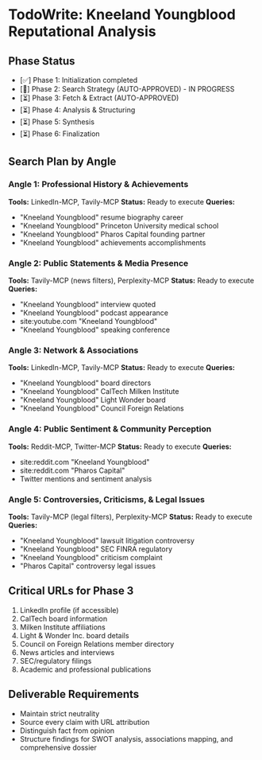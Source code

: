 # TodoWrite: Kneeland Youngblood Reputational Analysis

## Phase Status
- [✅] Phase 1: Initialization completed
- [🔄] Phase 2: Search Strategy (AUTO-APPROVED) - IN PROGRESS
- [⏳] Phase 3: Fetch & Extract (AUTO-APPROVED)
- [⏳] Phase 4: Analysis & Structuring
- [⏳] Phase 5: Synthesis
- [⏳] Phase 6: Finalization

## Search Plan by Angle

### Angle 1: Professional History & Achievements
**Tools:** LinkedIn-MCP, Tavily-MCP
**Status:** Ready to execute
**Queries:**
- "Kneeland Youngblood" resume biography career
- "Kneeland Youngblood" Princeton University medical school
- "Kneeland Youngblood" Pharos Capital founding partner
- "Kneeland Youngblood" achievements accomplishments

### Angle 2: Public Statements & Media Presence
**Tools:** Tavily-MCP (news filters), Perplexity-MCP
**Status:** Ready to execute
**Queries:**
- "Kneeland Youngblood" interview quoted
- "Kneeland Youngblood" podcast appearance
- site:youtube.com "Kneeland Youngblood"
- "Kneeland Youngblood" speaking conference

### Angle 3: Network & Associations
**Tools:** LinkedIn-MCP, Tavily-MCP
**Status:** Ready to execute
**Queries:**
- "Kneeland Youngblood" board directors
- "Kneeland Youngblood" CalTech Milken Institute
- "Kneeland Youngblood" Light Wonder board
- "Kneeland Youngblood" Council Foreign Relations

### Angle 4: Public Sentiment & Community Perception
**Tools:** Reddit-MCP, Twitter-MCP
**Status:** Ready to execute
**Queries:**
- site:reddit.com "Kneeland Youngblood"
- site:reddit.com "Pharos Capital"
- Twitter mentions and sentiment analysis

### Angle 5: Controversies, Criticisms, & Legal Issues
**Tools:** Tavily-MCP (legal filters), Perplexity-MCP
**Status:** Ready to execute
**Queries:**
- "Kneeland Youngblood" lawsuit litigation controversy
- "Kneeland Youngblood" SEC FINRA regulatory
- "Kneeland Youngblood" criticism complaint
- "Pharos Capital" controversy legal issues

## Critical URLs for Phase 3
1. LinkedIn profile (if accessible)
2. CalTech board information
3. Milken Institute affiliations
4. Light & Wonder Inc. board details
5. Council on Foreign Relations member directory
6. News articles and interviews
7. SEC/regulatory filings
8. Academic and professional publications

## Deliverable Requirements
- Maintain strict neutrality
- Source every claim with URL attribution
- Distinguish fact from opinion
- Structure findings for SWOT analysis, associations mapping, and comprehensive dossier